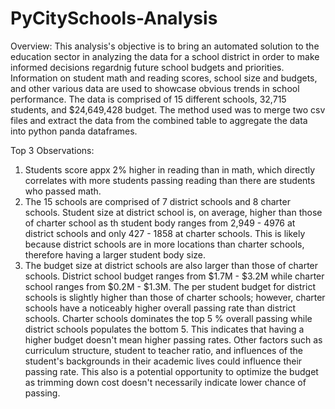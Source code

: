 # PyCitySchools-Analysis

Overview:
This analysis's objective is to bring an automated solution to the education sector in analyzing the data for a school district in order to make informed decisions regardnig future school budgets and priorities. Information on student math and reading scores, school size and budgets, and other various data are used to showcase obvious trends in school performance. The data is comprised of 15 different schools, 32,715 students, and $24,649,428 budget. The method used was to merge two csv files and extract the data from the combined table to aggregate the data into python panda dataframes. 

Top 3 Observations: 
1. Students score appx 2% higher in reading than in math, which directly correlates with more students passing reading than there are students who passed math. 
2. The 15 schools are comprised of 7 district schools and 8 charter schools. Student size at district school is, on average, higher than those of charter school as th student body ranges from 2,949 - 4976 at district schools and only 427 - 1858 at charter schools. This is likely because district schools are in more locations than charter schools, therefore having a larger student body size. 
3. The budget size at district schools are also larger than those of charter schools. District school budget ranges from $1.7M - $3.2M while charter school ranges from $0.2M - $1.3M. The per student budget for district schools is slightly higher than those of charter schools; however, charter schools have a noticeably higher overall passing rate than district schools. Charter schools dominates the top 5 % overall passing while district schools populates the bottom 5. This indicates that having a higher budget doesn't mean higher passing rates. Other factors such as curriculum structure, student to teacher ratio, and influences of the student's backgrounds in their academic lives could influence their passing rate. This also is a potential opportunity to optimize the budget as trimming down cost doesn't necessarily indicate lower chance of passing. 
